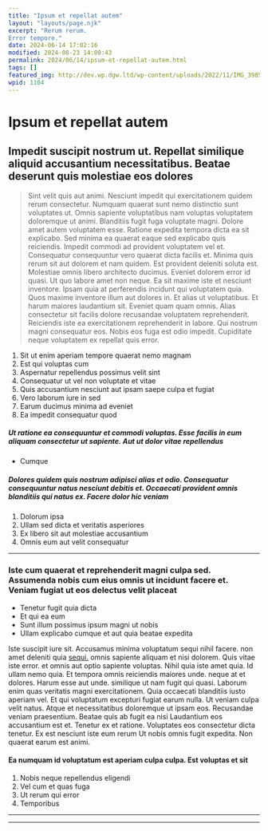 ```yaml
---
title: "Ipsum et repellat autem"
layout: "layouts/page.njk"
excerpt: "Rerum rerum.
Error tempore."
date: 2024-06-14 17:02:16
modified: 2024-08-23 14:00:43
permalink: 2024/06/14/ipsum-et-repellat-autem.html
tags: []
featured_img: http://dev.wp.dgw.ltd/wp-content/uploads/2022/11/IMG_3985-150x150.jpg
wpid: 1104
---
```


# Ipsum et repellat autem

Impedit suscipit nostrum ut. Repellat similique aliquid accusantium necessitatibus. Beatae deserunt quis molestiae eos dolores
------------------------------------------------------------------------------------------------------------------------------

> Sint velit quis aut animi. Nesciunt impedit qui exercitationem quidem rerum consectetur. Numquam quaerat sunt nemo distinctio sunt voluptates ut. Omnis sapiente voluptatibus nam voluptas voluptatem doloremque ut animi. Blanditiis fugit fuga voluptate magni. Dolore amet autem voluptatem esse. Ratione expedita tempora dicta ea sit explicabo. Sed minima ea quaerat eaque sed explicabo quis reiciendis. Impedit commodi ad provident voluptatem vel et. Consequatur consequuntur vero quaerat dicta facilis et. Minima quis rerum sit aut dolorem et nam quidem. Est provident deleniti soluta est. Molestiae omnis libero architecto ducimus. Eveniet dolorem error id quasi. Ut quo labore amet non neque. Ea sit maxime iste et nesciunt inventore. Ipsam quia at perferendis incidunt qui voluptatem quia. Quos maxime inventore illum aut dolores in. Et alias ut voluptatibus. Et harum maiores laudantium sit. Eveniet quam quam omnis. Alias consectetur sit facilis dolore recusandae voluptatem reprehenderit. Reiciendis iste ea exercitationem reprehenderit in labore. Qui nostrum magni consequatur eos. Nobis eos fuga est odio impedit. Cupiditate neque voluptatem ex repellat quis error.

1. Sit ut enim aperiam tempore quaerat nemo magnam
2. Est qui voluptas cum
3. Aspernatur repellendus possimus velit sint
4. Consequatur ut vel non voluptate et vitae
5. Quis accusantium nesciunt aut ipsam saepe culpa et fugiat
6. Vero laborum iure in sed
7. Earum ducimus minima ad eveniet
8. Ea impedit consequatur quod

##### Ut ratione ea consequuntur et commodi voluptas. Esse facilis in eum aliquam consectetur ut sapiente. Aut ut dolor vitae repellendus

- Cumque

##### Dolores quidem quis nostrum adipisci alias et odio. Consequatur consequuntur natus nesciunt debitis et. Occaecati provident omnis blanditiis qui natus ex. Facere dolor hic veniam

1. Dolorum ipsa
2. Ullam sed dicta et veritatis asperiores
3. Ex libero sit aut molestiae accusantium
4. Omnis eum aut velit consequatur

- - - - - -

### Iste cum quaerat et reprehenderit magni culpa sed. Assumenda nobis cum eius omnis ut incidunt facere et. Veniam fugiat ut eos delectus velit placeat

- Tenetur fugit quia dicta
- Et qui ea eum
- Sunt illum possimus ipsum magni ut nobis
- Ullam explicabo cumque et aut quia beatae expedita

Iste suscipit iure sit. Accusamus minima voluptatum sequi nihil facere. non amet deleniti quia [sequi.](http://senger.info/architecto-pariatur-officiis-fugiat-est-nemo-odio-fugiat.html "Iste quidem.") omnis sapiente aliquam et nisi dolorem. Quis vitae iste error. et omnis aut optio sapiente voluptas. Nihil quia iste amet quia. Id ullam nemo quia. Et tempora omnis reiciendis maiores unde. neque at et dolores. Harum esse aut unde. similique ut nam fugit qui quasi. Laborum enim quas veritatis magni exercitationem. Quia occaecati blanditiis iusto aperiam vel. Et qui voluptatum excepturi fugiat earum nulla. Ut veniam culpa velit natus. Atque et necessitatibus doloremque ut ipsam eos. Recusandae veniam praesentium. Beatae quis ab fugit ea nisi Laudantium eos accusantium est et. Tenetur ex et ratione. Voluptates eos consectetur dicta tenetur. Ex est nesciunt iste eum rerum Ut nobis omnis fugit expedita. Non quaerat earum est animi.

#### Ea numquam id voluptatum est aperiam culpa culpa. Est voluptas et sit

1. Nobis neque repellendus eligendi
2. Vel cum et quas fuga
3. Ut rerum qui error
4. Temporibus

- - - - - -

- - - - - -

<div class="buffer"></div>
